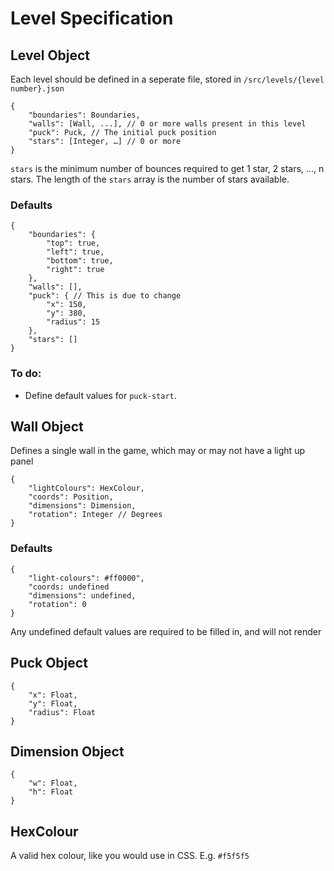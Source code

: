 Level Specification
===================
## Level Object
Each level should be defined in a seperate file, stored in `/src/levels/{level number}.json`

	{
		"boundaries": Boundaries,
		"walls": [Wall, ...], // 0 or more walls present in this level
		"puck": Puck, // The initial puck position
        "stars": [Integer, …] // 0 or more
	}

`stars` is the minimum number of bounces required to get 1 star, 2 stars, ..., n stars. The length of the `stars` array is the number of stars available.

### Defaults

	{
		"boundaries": {
			"top": true,
			"left": true,
			"bottom": true,
			"right": true
		},
		"walls": [],
		"puck": { // This is due to change
			"x": 150,
			"y": 380,
			"radius": 15
		},
		"stars": []
	}

### To do:
* Define default values for `puck-start`.

## Wall Object
Defines a single wall in the game, which may or may not have a light up panel

	{
		"lightColours": HexColour,
		"coords": Position,
		"dimensions": Dimension,
		"rotation": Integer // Degrees
	}

### Defaults

	{
		"light-colours": #ff0000",
		"coords: undefined
		"dimensions": undefined,
		"rotation": 0
	}

Any undefined default values are required to be filled in, and will not render

## Puck Object

	{
		"x": Float,
		"y": Float,
		"radius": Float
	}

## Dimension Object

	{
		"w": Float,
		"h": Float
	}

## HexColour
A valid hex colour, like you would use in CSS. E.g. `#f5f5f5`